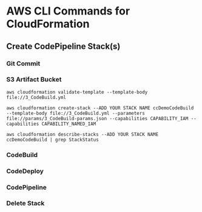 # AWS CLI Commands for CloudFormation #

## Create CodePipeline Stack(s) ##

### Git Commit ###

### S3 Artifact Bucket ###

```
aws cloudformation validate-template --template-body file://3_CodeBuild.yml

aws cloudformation create-stack --ADD YOUR STACK NAME ccDemoCodeBuild --template-body file://3_CodeBuild.yml --parameters file://params/3_CodeBuild-params.json --capabilities CAPABILITY_IAM --capabilities CAPABILITY_NAMED_IAM

aws cloudformation describe-stacks --ADD YOUR STACK NAME ccDemoCodeBuild | grep StackStatus
```

### CodeBuild ###

### CodeDeploy ###

### CodePipeline ###

### Delete Stack ###